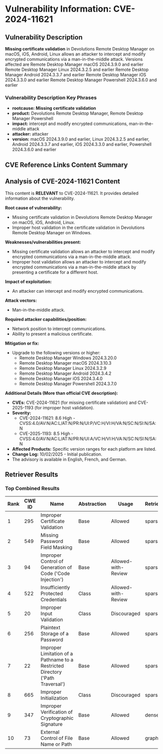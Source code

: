 # Vulnerability Information: CVE-2024-11621

## Vulnerability Description
**Missing certificate validation** in Devolutions Remote Desktop Manager on macOS, iOS, Android, Linux allows an attacker to intercept and modify encrypted communications via a man-in-the-middle attack. Versions affected are Remote Desktop Manager macOS 2024.3.9.0 and earlier Remote Desktop Manager Linux 2024.3.2.5 and earlier Remote Desktop Manager Android 2024.3.3.7 and earlier Remote Desktop Manager iOS 2024.3.3.0 and earlier Remote Desktop Manager Powershell 2024.3.6.0 and earlier

### Vulnerability Description Key Phrases
- **rootcause:** **Missing certificate validation**
- **product:** Devolutions Remote Desktop Manager, Remote Desktop Manager Powershell
- **impact:** intercept and modify encrypted communications, man-in-the-middle attack
- **attacker:** attacker
- **version:** macOS 2024.3.9.0 and earlier, Linux 2024.3.2.5 and earlier, Android 2024.3.3.7 and earlier, iOS 2024.3.3.0 and earlier, Powershell 2024.3.6.0 and earlier

## CVE Reference Links Content Summary
## Analysis of CVE-2024-11621 Content

This content is **RELEVANT** to CVE-2024-11621. It provides detailed information about the vulnerability.

**Root cause of vulnerability:**

*   Missing certificate validation in Devolutions Remote Desktop Manager on macOS, iOS, Android, Linux.
*   Improper host validation in the certificate validation in Devolutions Remote Desktop Manager on Windows.

**Weaknesses/vulnerabilities present:**

*   Missing certificate validation allows an attacker to intercept and modify encrypted communications via a man-in-the-middle attack.
*   Improper host validation allows an attacker to intercept and modify encrypted communications via a man-in-the-middle attack by presenting a certificate for a different host.

**Impact of exploitation:**

*   An attacker can intercept and modify encrypted communications.

**Attack vectors:**

*   Man-in-the-middle attack.

**Required attacker capabilities/position:**

*   Network position to intercept communications.
*   Ability to present a malicious certificate.

**Mitigation or fix:**

*   Upgrade to the following versions or higher:
    *   Remote Desktop Manager Windows 2024.3.20.0
    *   Remote Desktop Manager macOS 2024.3.10.3
    *   Remote Desktop Manager Linux 2024.3.2.9
    *   Remote Desktop Manager Android 2024.3.4.2
    *   Remote Desktop Manager iOS 2024.3.4.0
    *   Remote Desktop Manager Powershell 2024.3.7.0

**Additional Details (More than official CVE description):**

*   **CVEs:** CVE-2024-11621 (for missing certificate validation) and CVE-2025-1193 (for improper host validation).
*   **Severity:**
    *   CVE-2024-11621: 8.6 High - CVSS:4.0/AV:N/AC:L/AT:N/PR:N/UI:P/VC:H/VI:H/VA:N/SC:N/SI:N/SA:N
    *   CVE-2025-1193: 8.5 High - CVSS:4.0/AV:N/AC:L/AT:N/PR:N/UI:A/VC:H/VI:H/VA:N/SC:N/SI:N/SA:N
*   **Affected Products:** Specific version ranges for each platform are listed.
*   **Change Log:** 10/02/2025 - Initial publication.
*   The advisory is available in English, French, and German.

## Retriever Results

### Top Combined Results

| Rank | CWE ID | Name | Abstraction | Usage  | Retrievers | Individual Scores |
|------|--------|------|-------------|-------|------------|-------------------|
| 1 | 295 | Improper Certificate Validation | Base | Allowed | sparse | 0.490 |
| 2 | 549 | Missing Password Field Masking | Base | Allowed | sparse | 0.458 |
| 3 | 94 | Improper Control of Generation of Code ('Code Injection') | Base | Allowed-with-Review | sparse | 0.443 |
| 4 | 522 | Insufficiently Protected Credentials | Class | Allowed-with-Review | sparse | 0.442 |
| 5 | 20 | Improper Input Validation | Class | Discouraged | sparse | 0.433 |
| 6 | 256 | Plaintext Storage of a Password | Base | Allowed | sparse | 0.429 |
| 7 | 22 | Improper Limitation of a Pathname to a Restricted Directory ('Path Traversal') | Base | Allowed | sparse | 0.418 |
| 8 | 665 | Improper Initialization | Class | Discouraged | sparse | 0.409 |
| 9 | 347 | Improper Verification of Cryptographic Signature | Base | Allowed | dense | 0.583 |
| 10 | 73 | External Control of File Name or Path | Base | Allowed | graph | 0.002 |

